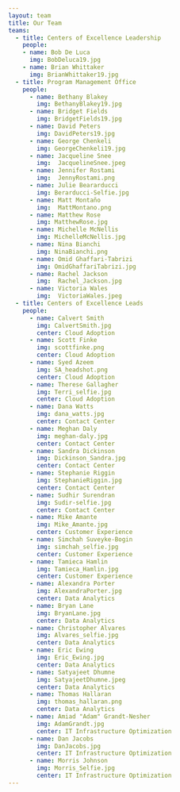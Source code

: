 ```yaml
---
layout: team
title: Our Team
teams:
  - title: Centers of Excellence Leadership
    people:
    - name: Bob De Luca
      img: BobDeluca19.jpg 
    - name: Brian Whittaker
      img: BrianWhittaker19.jpg 
  - title: Program Management Office
    people:
      - name: Bethany Blakey
        img: BethanyBlakey19.jpg
      - name: Bridget Fields
        img: BridgetFields19.jpg
      - name: David Peters
        img: DavidPeters19.jpg
      - name: George Chenkeli
        img: GeorgeChenkeli19.jpg
      - name: Jacqueline Snee
        img:  JacquelineSnee.jpeg
      - name: Jennifer Rostami
        img:  JennyRostami.png
      - name: Julie Beararducci
        img: Berarducci-Selfie.jpg
      - name: Matt Montaño
        img:  MattMontano.png
      - name: Matthew Rose
        img: MatthewRose.jpg
      - name: Michelle McNellis
        img: MichelleMcNellis.jpg
      - name: Nina Bianchi
        img: NinaBianchi.png
      - name: Omid Ghaffari-Tabrizi
        img: OmidGhaffariTabrizi.jpg
      - name: Rachel Jackson
        img:  Rachel_Jackson.jpg
      - name: Victoria Wales
        img:  VictoriaWales.jpeg
  - title: Centers of Excellence Leads
    people:
      - name: Calvert Smith
        img: CalvertSmith.jpg
        center: Cloud Adoption
      - name: Scott Finke
        img: scottfinke.png
        center: Cloud Adoption
      - name: Syed Azeem
        img: SA_headshot.png
        center: Cloud Adoption
      - name: Therese Gallagher
        img: Terri_selfie.jpg
        center: Cloud Adoption
      - name: Dana Watts
        img: dana_watts.jpg
        center: Contact Center
      - name: Meghan Daly
        img: meghan-daly.jpg
        center: Contact Center
      - name: Sandra Dickinson
        img: Dickinson_Sandra.jpg
        center: Contact Center
      - name: Stephanie Riggin
        img: StephanieRiggin.jpg
        center: Contact Center
      - name: Sudhir Surendran
        img: Sudir-selfie.jpg
        center: Contact Center
      - name: Mike Amante
        img: Mike_Amante.jpg
        center: Customer Experience
      - name: Simchah Suveyke-Bogin
        img: simchah_selfie.jpg
        center: Customer Experience
      - name: Tamieca Hamlin
        img: Tamieca_Hamlin.jpg
        center: Customer Experience
      - name: Alexandra Porter
        img: AlexandraPorter.jpg 
        center: Data Analytics
      - name: Bryan Lane
        img: BryanLane.jpg 
        center: Data Analytics
      - name: Christopher Alvares
        img: Alvares_selfie.jpg
        center: Data Analytics
      - name: Eric Ewing
        img: Eric_Ewing.jpg
        center: Data Analytics
      - name: Satyajeet Dhumne
        img: SatyajeetDhumne.jpeg
        center: Data Analytics
      - name: Thomas Hallaran
        img: thomas_hallaran.png
        center: Data Analytics
      - name: Amiad "Adam" Grandt-Nesher
        img: AdamGrandt.jpg
        center: IT Infrastructure Optimization
      - name: Dan Jacobs
        img: DanJacobs.jpg
        center: IT Infrastructure Optimization
      - name: Morris Johnson
        img: Morris_Selfie.jpg
        center: IT Infrastructure Optimization
---
```

